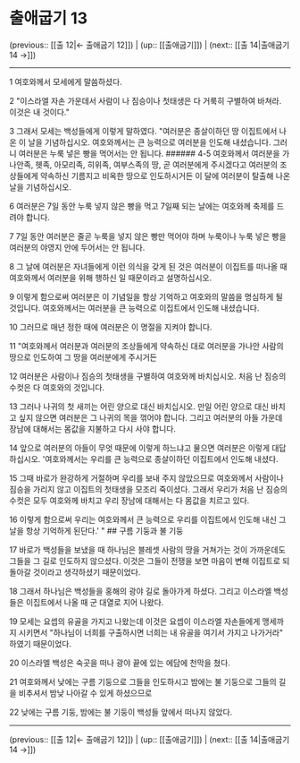 # 출애굽기 13

(previous:: [[출 12|← 출애굽기 12]]) | (up:: [[출애굽기]]) | (next:: [[출 14|출애굽기 14 →]])

***




1 
여호와께서 모세에게 말씀하셨다. 



2 
"이스라엘 자손 가운데서 사람이 나 짐승이나 첫태생은 다 거룩히 구별하여 바쳐라. 이것은 내 것이다." 



3 
그래서 모세는 백성들에게 이렇게 말하였다. "여러분은 종살이하던 땅 이집트에서 나온 이 날을 기념하십시오. 여호와께서는 큰 능력으로 여러분을 인도해 내셨습니다. 그러니 여러분은 누룩 넣은 빵을 먹어서는 안 됩니다. ###### 4-5 여호와께서 여러분을 가나안족, 헷족, 아모리족, 히위족, 여부스족의 땅, 곧 여러분에게 주시겠다고 여러분의 조상들에게 약속하신 기름지고 비옥한 땅으로 인도하시거든 이 달에 여러분이 탈출해 나온 날을 기념하십시오. 



6 
여러분은 7일 동안 누룩 넣지 않은 빵을 먹고 7일째 되는 날에는 여호와께 축제를 드려야 합니다. 



7 
7일 동안 여러분은 줄곧 누룩을 넣지 않은 빵만 먹어야 하며 누룩이나 누룩 넣은 빵을 여러분의 야영지 안에 두어서는 안 됩니다. 



8 
그 날에 여러분은 자녀들에게 이런 의식을 갖게 된 것은 여러분이 이집트를 떠나올 때 여호와께서 여러분을 위해 행하신 일 때문이라고 설명하십시오. 



9 
이렇게 함으로써 여러분은 이 기념일을 항상 기억하고 여호와의 말씀을 명심하게 될 것입니다. 여호와께서는 여러분을 큰 능력으로 이집트에서 인도해 내셨습니다. 



10 
그러므로 매년 정한 때에 여러분은 이 명절을 지켜야 합니다. 



11 
"여호와께서 여러분과 여러분의 조상들에게 약속하신 대로 여러분을 가나안 사람의 땅으로 인도하여 그 땅을 여러분에게 주시거든 



12 
여러분은 사람이나 짐승의 첫태생을 구별하여 여호와께 바치십시오. 처음 난 짐승의 수컷은 다 여호와의 것입니다. 



13 
그러나 나귀의 첫 새끼는 어린 양으로 대신 바치십시오. 만일 어린 양으로 대신 바치고 싶지 않으면 여러분은 그 나귀의 목을 꺾어야 합니다. 그리고 여러분의 아들 가운데 장남에 대해서는 몸값을 지불하고 다시 사야 합니다. 



14 
앞으로 여러분의 아들이 무엇 때문에 이렇게 하느냐고 물으면 여러분은 이렇게 대답하십시오. '여호와께서는 우리를 큰 능력으로 종살이하던 이집트에서 인도해 내셨다. 



15 
그때 바로가 완강하게 거절하며 우리를 보내 주지 않았으므로 여호와께서 사람이나 짐승을 가리지 않고 이집트의 첫태생을 모조리 죽이셨다. 그래서 우리가 처음 난 짐승의 수컷은 모두 여호와께 바치고 우리 장남에 대해서는 다 몸값을 치르고 있다. 



16 
이렇게 함으로써 우리는 여호와께서 큰 능력으로 우리를 이집트에서 인도해 내신 그 날을 항상 기억하게 된단다.' " ## 구름 기둥과 불 기둥 



17 
바로가 백성들을 보냈을 때 하나님은 블레셋 사람의 땅을 거쳐가는 것이 가까운데도 그들을 그 길로 인도하지 않으셨다. 이것은 그들이 전쟁을 보면 마음이 변해 이집트로 되돌아갈 것이라고 생각하셨기 때문이었다. 



18 
그래서 하나님은 백성들을 홍해의 광야 길로 돌아가게 하셨다. 그리고 이스라엘 백성들은 이집트에서 나올 때 군 대열로 지어 나왔다. 



19 
모세는 요셉의 유골을 가지고 나왔는데 이것은 요셉이 이스라엘 자손들에게 맹세까지 시키면서 "하나님이 너희를 구출하시면 너희는 내 유골을 여기서 가지고 나가거라" 하였기 때문이었다. 



20 
이스라엘 백성은 숙곳을 떠나 광야 끝에 있는 에담에 천막을 쳤다. 



21 
여호와께서 낮에는 구름 기둥으로 그들을 인도하시고 밤에는 불 기둥으로 그들의 길을 비추셔서 밤낮 나아갈 수 있게 하셨으므로 



22 
낮에는 구름 기둥, 밤에는 불 기둥이 백성들 앞에서 떠나지 않았다.

***

(previous:: [[출 12|← 출애굽기 12]]) | (up:: [[출애굽기]]) | (next:: [[출 14|출애굽기 14 →]])
